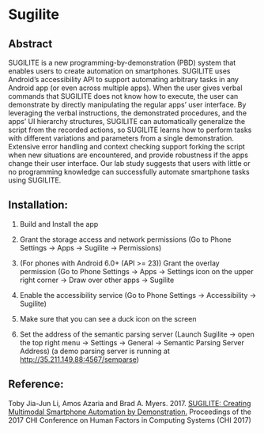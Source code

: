 # Sugilite
## Abstract

SUGILITE is a new programming-by-demonstration (PBD) system that enables users to create automation on smartphones. SUGILITE uses Android’s accessibility API to support automating arbitrary tasks in any Android app (or even across multiple apps). When the user gives verbal commands that SUGILITE does not know how to execute, the user can demonstrate by directly manipulating the regular apps’ user interface. By leveraging the verbal instructions, the demonstrated procedures, and the apps’ UI hierarchy structures, SUGILITE can automatically generalize the script from the recorded actions, so SUGILITE learns how to perform tasks with different variations and parameters from a single demonstration. Extensive error handling and context checking support forking the script when new situations are encountered, and provide robustness if the apps change their user interface. Our lab study suggests that users with little or no programming knowledge can successfully automate smartphone tasks using SUGILITE.

## Installation:

1. Build and Install the app

2. Grant the storage access and network permissions (Go to Phone Settings -> Apps -> Sugilite -> Permissions)

3. (For phones with Android 6.0+ (API >= 23)) Grant the overlay permission (Go to Phone Settings -> Apps -> Settings icon on the upper right corner -> Draw over other apps -> Sugilite

4. Enable the accessibility service (Go to Phone Settings -> Accessibility -> Sugilite)

5. Make sure that you can see a duck icon on the screen

6. Set the address of the semantic parsing server  (Launch Sugilite -> open the top right menu -> Settings -> General -> Semantic Parsing Server Address) (a demo parsing server is running at http://35.211.149.88:4567/semparse)


## Reference:
Toby Jia-Jun Li, Amos Azaria and Brad A. Myers. 2017. [SUGILITE: Creating Multimodal Smartphone Automation by Demonstration.](http://www.toby.li/sugilite_paper) Proceedings of the 2017 CHI Conference on Human Factors in Computing Systems  (CHI 2017)

